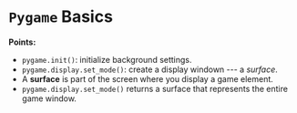 # `Pygame` Basics

**Points:**
* `pygame.init()`: initialize background settings.
* `pygame.display.set_mode()`: create a display windown --- a *surface*.
* A **surface** is part of the screen where you display a game element.
* `pygame.display.set_mode()` returns a surface that represents the entire game window.